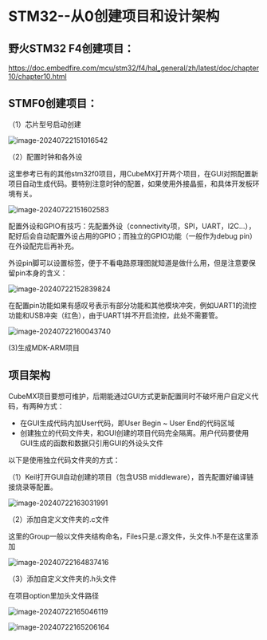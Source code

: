 # STM32--从0创建项目和设计架构

## 野火STM32 F4创建项目：

https://doc.embedfire.com/mcu/stm32/f4/hal_general/zh/latest/doc/chapter10/chapter10.html

## STMF0创建项目：

（1）芯片型号启动创建

![image-20240722151016542](https://cdn.jsdelivr.net/gh/cursorhu/blog-images-on-picgo@master/images/202407221510696.png)

（2）配置时钟和各外设

这里参考已有的其他stm32f0项目，用CubeMX打开两个项目，在GUI对照配置新项目自动生成代码。要特别注意时钟的配置，如果使用外接晶振，和具体开发板环境有关。

![image-20240722151602583](https://cdn.jsdelivr.net/gh/cursorhu/blog-images-on-picgo@master/images/202407221516703.png)

配置外设和GPIO有技巧：先配置外设（connectivity项，SPI，UART，I2C...），配好后会自动配置外设占用的GPIO；而独立的GPIO功能（一般作为debug pin）在外设配完后再补充。

外设pin脚可以设置标签，便于不看电路原理图就知道是做什么用，但是注意要保留pin本身的含义：

![image-20240722152839824](https://cdn.jsdelivr.net/gh/cursorhu/blog-images-on-picgo@master/images/202407221528881.png)

在配置pin功能如果有感叹号表示有部分功能和其他模块冲突，例如UART1的流控功能和USB冲突（红色），由于UART1并不开启流控，此处不需要管。

![image-20240722160043740](https://cdn.jsdelivr.net/gh/cursorhu/blog-images-on-picgo@master/images/202407221600775.png)

(3)生成MDK-ARM项目

## 项目架构

CubeMX项目要想可维护，后期能通过GUI方式更新配置同时不破坏用户自定义代码，有两种方式：

- 在GUI生成代码内加User代码，即User Begin ~ User End的代码区域
- 创建独立的代码文件夹，和GUI创建的项目代码完全隔离。用户代码要使用GUI生成的函数和数据只引用GUI的外设头文件

以下是使用独立代码文件夹的方式：

（1）Keil打开GUI自动创建的项目（包含USB middleware），首先配置好编译链接烧录等配置。

![image-20240722163031991](https://cdn.jsdelivr.net/gh/cursorhu/blog-images-on-picgo@master/images/202407221630057.png)

（2）添加自定义文件夹的.c文件

这里的Group一般以文件夹结构命名，Files只是.c源文件，头文件.h不是在这里添加

![image-20240722164837416](https://cdn.jsdelivr.net/gh/cursorhu/blog-images-on-picgo@master/images/202407221648462.png)

（3）添加自定义文件夹的.h头文件

在项目option里加头文件路径

![image-20240722165046119](https://cdn.jsdelivr.net/gh/cursorhu/blog-images-on-picgo@master/images/202407221650166.png)

![image-20240722165206164](https://cdn.jsdelivr.net/gh/cursorhu/blog-images-on-picgo@master/images/202407221652202.png)
